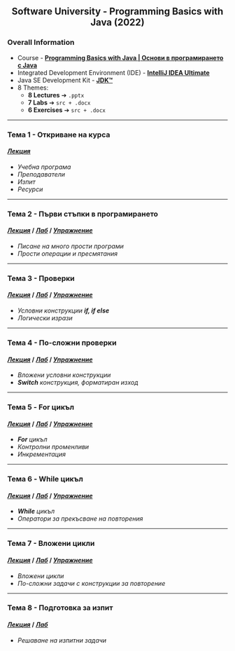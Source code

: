<h2 align="center">Software University - Programming Basics with Java (2022)</h2>

### Overall Information
* Course - [**Programming Basics with Java | Основи в програмирането с Java**](https://softuni.bg/courses/programming-basics)
* Integrated Development Environment (IDE) - [**IntelliJ IDEA Ultimate**](https://www.jetbrains.com/idea/)
* Java SE Development Kit - [**JDK™**](https://www.oracle.com/java/technologies/downloads/#jdk17-windows)
* 8 Themes:
    * **8 Lectures** ➔ ``.pptx``
    * **7 Labs** ➔ ``src + .docx``
    * **6 Exercises** ➔ ``src + .docx``
---
### Тема 1 - Откриване на курса
#### [**_Лекция_**](https://github.com/rythm-net/SoftUni/blob/main/Programming%20Basics%20with%20Java/T01%20-%20Course%20Intro/01.%20Course%20Intro%20(March%202022).pptx)
* _Учебна програма_
* _Преподаватели_
* _Изпит_
* _Ресурси_
---
### Тема 2 - Първи стъпки в програмирането
#### [**_Лекция_**](https://github.com/rythm-net/SoftUni/blob/main/Programming%20Basics%20with%20Java/T02%20-%20First%20Steps%20in%20Coding/02.%20First%20Steps%20in%20Coding.pptx) **/** [**_Лаб_**](https://github.com/rythm-net/SoftUni/tree/main/Programming%20Basics%20with%20Java/T02%20-%20First%20Steps%20in%20Coding/src/lecture) **/** [**_Упражнение_**](https://github.com/rythm-net/SoftUni/tree/main/Programming%20Basics%20with%20Java/T02%20-%20First%20Steps%20in%20Coding/src/exercise)
* _Писане на много прости програми_
* _Прости операции и пресмятания_
---
### Тема 3 - Проверки
#### [**_Лекция_**](https://github.com/rythm-net/SoftUni/blob/main/Programming%20Basics%20with%20Java/T03%20-%20Conditional%20Statements/03.%20Conditional%20Statements.pptx) **/** [**_Лаб_**](https://github.com/rythm-net/SoftUni/tree/main/Programming%20Basics%20with%20Java/T03%20-%20Conditional%20Statements/src/lecture) **/** [**_Упражнение_**](https://github.com/rythm-net/SoftUni/tree/main/Programming%20Basics%20with%20Java/T03%20-%20Conditional%20Statements/src/exercise)
* _Условни конструкции **if, if else**_
* _Логически изрази_
---
### Тема 4 - По-сложни проверки
#### [**_Лекция_**](https://github.com/rythm-net/SoftUni/blob/main/Programming%20Basics%20with%20Java/T04%20-%20Conditional%20Statements%20(Advanced)/04.%20Conditional%20Statements%20(Advanced).pptx) **/** [**_Лаб_**](https://github.com/rythm-net/SoftUni/tree/main/Programming%20Basics%20with%20Java/T04%20-%20Conditional%20Statements%20(Advanced)/src/lecture) **/** [**_Упражнение_**](https://github.com/rythm-net/SoftUni/tree/main/Programming%20Basics%20with%20Java/T04%20-%20Conditional%20Statements%20(Advanced)/src/exercise)
* _Вложени условни конструкции_
* _**Switch** конструкция, форматиран изход_
---
### Тема 5 - For цикъл
#### [**_Лекция_**](https://github.com/rythm-net/SoftUni/blob/main/Programming%20Basics%20with%20Java/T05%20-%20For%20Loop/05.%20For%20Loop.pptx) **/** [**_Лаб_**](https://github.com/rythm-net/SoftUni/tree/main/Programming%20Basics%20with%20Java/T05%20-%20For%20Loop/src/lecture) **/** [**_Упражнение_**](https://github.com/rythm-net/SoftUni/tree/main/Programming%20Basics%20with%20Java/T05%20-%20For%20Loop/src/exercise)
* _**For** цикъл_
* _Контролни променливи_
* _Инкрементация_
---
### Тема 6 - While цикъл
#### [**_Лекция_**](https://github.com/rythm-net/SoftUni/blob/main/Programming%20Basics%20with%20Java/T06%20-%20While%20Loop/06.%20While%20Loop.pptx) **/** [**_Лаб_**](https://github.com/rythm-net/SoftUni/tree/main/Programming%20Basics%20with%20Java/T06%20-%20While%20Loop/src/lecture) **/** [**_Упражнение_**](https://github.com/rythm-net/SoftUni/tree/main/Programming%20Basics%20with%20Java/T06%20-%20While%20Loop/src/exercise)
* _**While** цикъл_
* _Оператори за прекъсване на повторения_
---
### Тема 7 - Вложени цикли
#### [**_Лекция_**](https://github.com/rythm-net/SoftUni/blob/main/Programming%20Basics%20with%20Java/T07%20-%20Nested%20Loops/07.%20Nested%20Loops.pptx) **/** [**_Лаб_**](https://github.com/rythm-net/SoftUni/tree/main/Programming%20Basics%20with%20Java/T07%20-%20Nested%20Loops/src/lecture) **/** [**_Упражнение_**](https://github.com/rythm-net/SoftUni/tree/main/Programming%20Basics%20with%20Java/T07%20-%20Nested%20Loops/src/exercise)
* _Вложени цикли_
* _По-сложни задачи с конструкции за повторение_
---
### Тема 8 - Подготовка за изпит
#### [**_Лекция_**](https://github.com/rythm-net/SoftUni/blob/main/Programming%20Basics%20with%20Java/T08%20-%20Exam%20Preparation/08.%20Exam%20Preparation.docx) **/** [**_Лаб_**](https://github.com/rythm-net/SoftUni/tree/main/Programming%20Basics%20with%20Java/T08%20-%20Exam%20Preparation/src)
* _Решаване на изпитни задачи_


